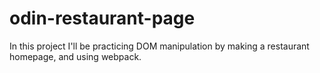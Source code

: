 # odin-restaurant-page

In this project I'll be practicing DOM manipulation by making a restaurant homepage, and using webpack.
